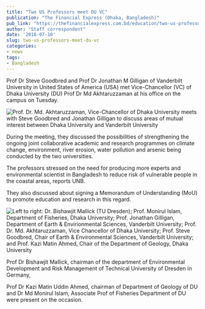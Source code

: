 ```yaml
---
title: "Two US Professors meet DU VC"
publication: "The Financial Express (Dhaka, Bangladesh)"
pub_link: "https://thefinancialexpress.com.bd/education/two-us-professors-meet-du-vc-1531225623"
author: "Staff correspondent"
date: '2018-07-10'
slug: two-us-professors-meet-du-vc
categories:
- news
tags:
- Bangladesh
---
```

Prof Dr Steve Goodbred and Prof Dr Jonathan M Gilligan of Vanderbilt University in United States of America (USA) met Vice-Chancellor (VC) of Dhaka University (DU) Prof Dr Md Akhtaruzzaman at his office on the campus on Tuesday.

![Prof. Dr. Md. Akhtaruzzaman, Vice-Chancellor of Dhaka University meets with Steve Goodbred and Jonathan Gilligan to discuss areas of mutual interest between Dhaka University and Vanderbilt University](/post/img/inland-shipping-workshop/goodbred-gilligan-vc.jpg)

During the meeting, they discussed the possibilities of strengthening the ongoing joint collaborative academic and research programmes on climate change, environment, river erosion, water pollution and arsenic being conducted by the two universities.

The professors stressed on the need for producing more experts and environmental scientist in Bangladesh to reduce risk of vulnerable people in the coastal areas, reports UNB.

They also discussed about signing a Memorandum of Understanding (MoU) to promote education and research in this regard.

![Left to right: Dr. Bishawjit Mallick (TU Dresden); Prof. Monirul Islam, Department of Fisheries, Dhaka University; Prof. Jonathan Gilligan, Department of Earth & Envirionmental Sciences, Vanderbilt University; Prof. Dr. Md. Akhtaruzzaman, Vice Chancellor of Dhaka University; Prof. Steve Goodbred, Chair of Earth & Environmental Sciences, Vanderbilt University; and Prof. Kazi Matin Ahmed, Chair of the Department of Geology, Dhaka University](/post/img/inland-shipping-workshop/group-vc.jpg)

Prof Dr Bishawjit Mallick, chairman of the department of Environmental Development and Risk Management of Technical University of Dresden in Germany,

Prof Dr Kazi Matin Uddin Ahmed, chairman of Department of Geology of DU and Dr Md Monirul Islam, Associate Prof of Fisheries Department of DU were present on the occasion.
